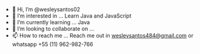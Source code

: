 - 👋 Hi, I’m @wesleysantos02
- 👀 I’m interested in ... Learn Java and JavaScript
- 🌱 I’m currently learning ... Java
- 💞️ I’m looking to collaborate on ...
- 📫 How to reach me ... Reach me out in wesleysantos484@gmail.com or whatsapp +55 (11) 962-982-766

<!---
wesleysantos02/wesleysantos02 is a ✨ special ✨ repository because its `README.md` (this file) appears on your GitHub profile.
You can click the Preview link to take a look at your changes.
--->
